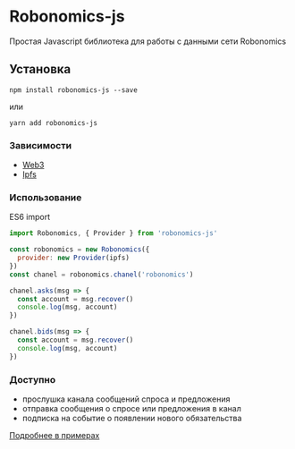 Robonomics-js
========

Простая Javascript библиотека для работы с данными сети Robonomics

## Установка

```
npm install robonomics-js --save
```
или
```
yarn add robonomics-js
```

### Зависимости

* [Web3](https://github.com/ethereum/web3.js/)
* [Ipfs](https://github.com/ipfs/js-ipfs)



### Использование

ES6 import

```javascript
import Robonomics, { Provider } from 'robonomics-js'

const robonomics = new Robonomics({
  provider: new Provider(ipfs)
})
const chanel = robonomics.chanel('robonomics')

chanel.asks(msg => {
  const account = msg.recover()
  console.log(msg, account)
})

chanel.bids(msg => {
  const account = msg.recover()
  console.log(msg, account)
})
```

### Доступно

* прослушка канала сообщений спроса и предложения
* отправка сообщения о спросе или предложения в канал
* подписка на событие о появлении нового обязательства

[Подробнее в примерах](/examples)
